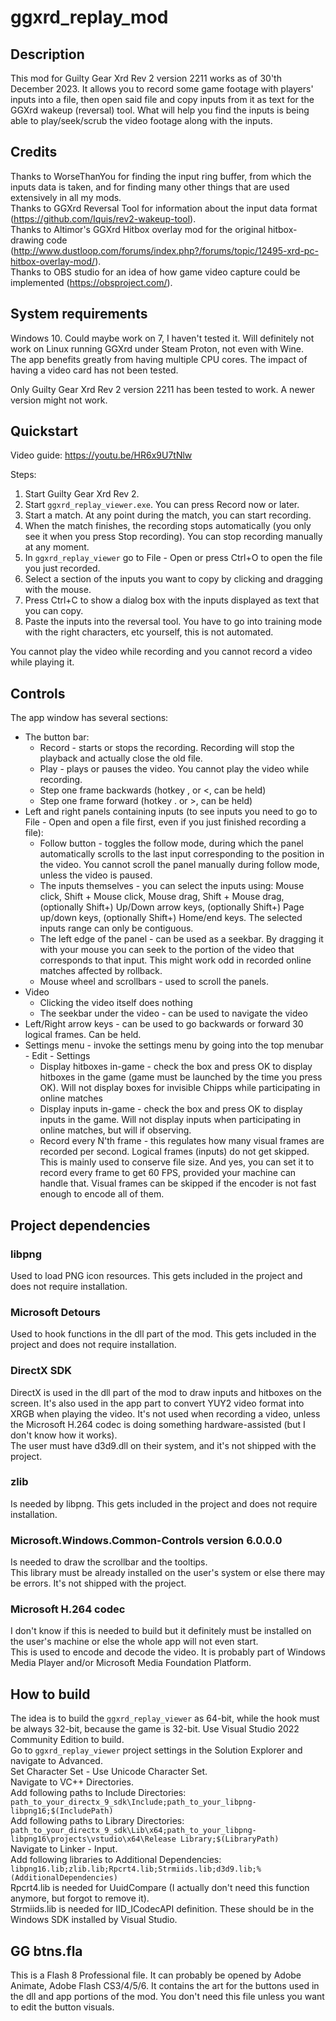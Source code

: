# ggxrd_replay_mod

## Description

This mod for Guilty Gear Xrd Rev 2 version 2211 works as of 30'th December 2023. It allows you to record some game footage with players' inputs into a file, then open said file and copy inputs from it as text for the GGXrd wakeup (reversal) tool. What will help you find the inputs is being able to play/seek/scrub the video footage along with the inputs.

## Credits

Thanks to WorseThanYou for finding the input ring buffer, from which the inputs data is taken, and for finding many other things that are used extensively in all my mods.  
Thanks to GGXrd Reversal Tool for information about the input data format (https://github.com/Iquis/rev2-wakeup-tool).  
Thanks to Altimor's GGXrd Hitbox overlay mod for the original hitbox-drawing code (http://www.dustloop.com/forums/index.php?/forums/topic/12495-xrd-pc-hitbox-overlay-mod/).  
Thanks to OBS studio for an idea of how game video capture could be implemented (https://obsproject.com/).

## System requirements

Windows 10. Could maybe work on 7, I haven't tested it. Will definitely not work on Linux running GGXrd under Steam Proton, not even with Wine.  
The app benefits greatly from having multiple CPU cores. The impact of having a video card has not been tested.

Only Guilty Gear Xrd Rev 2 version 2211 has been tested to work. A newer version might not work.

## Quickstart

Video guide: https://youtu.be/HR6x9U7tNlw

Steps:

1. Start Guilty Gear Xrd Rev 2.
2. Start `ggxrd_replay_viewer.exe`. You can press Record now or later.
3. Start a match. At any point during the match, you can start recording.
4. When the match finishes, the recording stops automatically (you only see it when you press Stop recording). You can stop recording manually at any moment.
5. In `ggxrd_replay_viewer` go to File - Open or press Ctrl+O to open the file you just recorded.
6. Select a section of the inputs you want to copy by clicking and dragging with the mouse.
7. Press Ctrl+C to show a dialog box with the inputs displayed as text that you can copy.
8. Paste the inputs into the reversal tool. You have to go into training mode with the right characters, etc yourself, this is not automated.

You cannot play the video while recording and you cannot record a video while playing it.

## Controls

The app window has several sections:

* The button bar:
  * Record - starts or stops the recording. Recording will stop the playback and actually close the old file.
  * Play - plays or pauses the video. You cannot play the video while recording.
  * Step one frame backwards (hotkey , or <, can be held)
  * Step one frame forward (hotkey . or >, can be held)
* Left and right panels containing inputs (to see inputs you need to go to File - Open and open a file first, even if you just finished recording a file):
  * Follow button - toggles the follow mode, during which the panel automatically scrolls to the last input corresponding to the position in the video. You cannot scroll the panel manually during follow mode, unless the video is paused.
  * The inputs themselves - you can select the inputs using: Mouse click, Shift + Mouse click, Mouse drag, Shift + Mouse drag, (optionally Shift+) Up/Down arrow keys, (optionally Shift+) Page up/down keys, (optionally Shift+) Home/end keys. The selected inputs range can only be contiguous.
  * The left edge of the panel - can be used as a seekbar. By dragging it with your mouse you can seek to the portion of the video that corresponds to that input. This might work odd in recorded online matches affected by rollback.
  * Mouse wheel and scrollbars - used to scroll the panels.
* Video
  * Clicking the video itself does nothing
  * The seekbar under the video - can be used to navigate the video
* Left/Right arrow keys - can be used to go backwards or forward 30 logical frames. Can be held.
* Settings menu - invoke the settings menu by going into the top menubar - Edit - Settings
  * Display hitboxes in-game - check the box and press OK to display hitboxes in the game (game must be launched by the time you press OK). Will not display boxes for invisible Chipps while participating in online matches
  * Display inputs in-game - check the box and press OK to display inputs in the game. Will not display inputs when participating in online matches, but will if observing.
  * Record every N'th frame - this regulates how many visual frames are recorded per second. Logical frames (inputs) do not get skipped. This is mainly used to conserve file size. And yes, you can set it to record every frame to get 60 FPS, provided your machine can handle that. Visual frames can be skipped if the encoder is not fast enough to encode all of them.

## Project dependencies

### libpng

Used to load PNG icon resources. This gets included in the project and does not require installation.

### Microsoft Detours

Used to hook functions in the dll part of the mod. This gets included in the project and does not require installation.

### DirectX SDK

DirectX is used in the dll part of the mod to draw inputs and hitboxes on the screen. It's also used in the app part to convert YUY2 video format into XRGB when playing the video. It's not used when recording a video, unless the Microsoft H.264 codec is doing something hardware-assisted (but I don't know how it works).  
The user must have d3d9.dll on their system, and it's not shipped with the project.  

### zlib

Is needed by libpng. This gets included in the project and does not require installation.

### Microsoft.Windows.Common-Controls version 6.0.0.0

Is needed to draw the scrollbar and the tooltips.  
This library must be already installed on the user's system or else there may be errors. It's not shipped with the project.

### Microsoft H.264 codec

I don't know if this is needed to build but it definitely must be installed on the user's machine or else the whole app will not even start.  
This is used to encode and decode the video. It is probably part of Windows Media Player and/or Microsoft Media Foundation Platform.

## How to build

The idea is to build the `ggxrd_replay_viewer` as 64-bit, while the hook must be always 32-bit, because the game is 32-bit. Use Visual Studio 2022 Community Edition to build.  
Go to `ggxrd_replay_viewer` project settings in the Solution Explorer and navigate to Advanced.  
Set Character Set - Use Unicode Character Set.  
Navigate to VC++ Directories.  
Add following paths to Include Directories: `path_to_your_directx_9_sdk\Include;path_to_your_libpng-libpng16;$(IncludePath)`  
Add following paths to Library Directories: `path_to_your_directx_9_sdk\Lib\x64;path_to_your_libpng-libpng16\projects\vstudio\x64\Release Library;$(LibraryPath)`  
Navigate to Linker - Input.  
Add following libraries to Additional Dependencies: `libpng16.lib;zlib.lib;Rpcrt4.lib;Strmiids.lib;d3d9.lib;%(AdditionalDependencies)`  
Rpcrt4.lib is needed for UuidCompare (I actually don't need this function anymore, but forgot to remove it).  
Strmiids.lib is needed for IID_ICodecAPI definition. These should be in the Windows SDK installed by Visual Studio.

## GG btns.fla

This is a Flash 8 Professional file. It can probably be opened by Adobe Animate, Adobe Flash CS3/4/5/6. It contains the art for the buttons used in the dll and app portions of the mod. You don't need this file unless you want to edit the button visuals.
